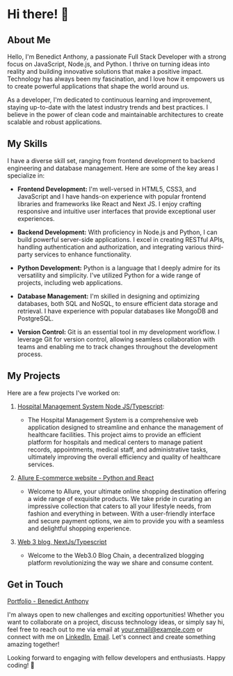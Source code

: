 # Hi there! 👋

## About Me

Hello, I'm Benedict Anthony, a passionate Full Stack Developer with a strong focus on JavaScript, Node.js, and Python. I thrive on turning ideas into reality and building innovative solutions that make a positive impact. Technology has always been my fascination, and I love how it empowers us to create powerful applications that shape the world around us.

As a developer, I'm dedicated to continuous learning and improvement, staying up-to-date with the latest industry trends and best practices. I believe in the power of clean code and maintainable architectures to create scalable and robust applications.

## My Skills

I have a diverse skill set, ranging from frontend development to backend engineering and database management. Here are some of the key areas I specialize in:

- **Frontend Development:** I'm well-versed in HTML5, CSS3, and JavaScript and I have hands-on experience with popular frontend libraries and frameworks like React and Next JS. I enjoy crafting responsive and intuitive user interfaces that provide exceptional user experiences.

- **Backend Development:** With proficiency in Node.js and Python, I can build powerful server-side applications. I excel in creating RESTful APIs, handling authentication and authorization, and integrating various third-party services to enhance functionality.

- **Python Development:** Python is a language that I deeply admire for its versatility and simplicity. I've utilized Python for a wide range of projects, including web applications.

- **Database Management:** I'm skilled in designing and optimizing databases, both SQL and NoSQL, to ensure efficient data storage and retrieval. I have experience with popular databases like MongoDB and PostgreSQL.

- **Version Control:** Git is an essential tool in my development workflow. I leverage Git for version control, allowing seamless collaboration with teams and enabling me to track changes throughout the development process.

## My Projects

Here are a few projects I've worked on:

1. [Hospital Management System Node JS/Typescript](https://github.com/Benedict-Anthony/Hospital-Management-System):
   - The Hospital Management System is a comprehensive web application designed to streamline and enhance the management of healthcare facilities. This project aims to provide an efficient platform for hospitals and medical centers to manage patient records, appointments, medical staff, and administrative tasks, ultimately improving the overall efficiency and quality of healthcare services.


2. [Allure E-commerce website - Python and React](https://github.com/Benedict-Anthony/Allure)
   -  Welcome to Allure, your ultimate online shopping destination offering a wide range of exquisite products. We take pride in curating an impressive collection that caters to all your lifestyle needs, from fashion  and everything in between. With a user-friendly interface and secure payment options, we aim to provide you with a seamless and delightful shopping experience.

3. [Web 3 blog, NextJs/Typescript](https://github.com/Benedict-Anthony/web3.0-blog-chain)
   - Welcome to the Web3.0 Blog Chain, a decentralized blogging platform revolutionizing the way we share and consume content.

     
## Get in Touch
[Portfolio - Benedict Anthony](https://benedict-anthony.netlify.app)

I'm always open to new challenges and exciting opportunities! Whether you want to collaborate on a project, discuss technology ideas, or simply say hi, feel free to reach out to me via email at your.email@example.com or connect with me on [LinkedIn](https://www.linkedin.com/in/benedict-anthony/), [Email](https://www.linkedin.com/in/benedict-anthony/). Let's connect and create something amazing together!

Looking forward to engaging with fellow developers and enthusiasts. Happy coding! 🚀


